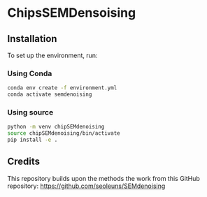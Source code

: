 # ChipsSEMDensoising


## Installation

To set up the environment, run:

### Using Conda
```bash
conda env create -f environment.yml
conda activate semdenoising
```
### Using source

```bash
python -m venv chipSEMdenoising
source chipSEMdenoising/bin/activate
pip install -e .
```

## Credits
This repository builds upon the methods the work from this GitHub repository: https://github.com/seoleuns/SEMdenoising
